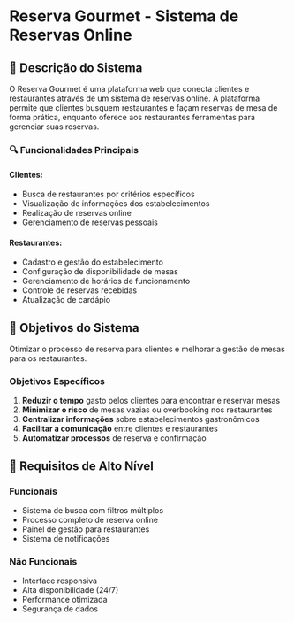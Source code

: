 # Reserva Gourmet - Sistema de Reservas Online

## 📖 Descrição do Sistema

O Reserva Gourmet é uma plataforma web que conecta clientes e restaurantes através de um sistema de reservas online. A plataforma permite que clientes busquem restaurantes e façam reservas de mesa de forma prática, enquanto oferece aos restaurantes ferramentas para gerenciar suas reservas.

### 🔍 Funcionalidades Principais

#### Clientes:
- Busca de restaurantes por critérios específicos
- Visualização de informações dos estabelecimentos
- Realização de reservas online
- Gerenciamento de reservas pessoais

#### Restaurantes:
- Cadastro e gestão do estabelecimento
- Configuração de disponibilidade de mesas
- Gerenciamento de horários de funcionamento
- Controle de reservas recebidas
- Atualização de cardápio

## 🎯 Objetivos do Sistema

Otimizar o processo de reserva para clientes e melhorar a gestão de mesas para os restaurantes.

### Objetivos Específicos
1. **Reduzir o tempo** gasto pelos clientes para encontrar e reservar mesas
2. **Minimizar o risco** de mesas vazias ou overbooking nos restaurantes
3. **Centralizar informações** sobre estabelecimentos gastronômicos
4. **Facilitar a comunicação** entre clientes e restaurantes
5. **Automatizar processos** de reserva e confirmação

## 🔧 Requisitos de Alto Nível

### Funcionais
- Sistema de busca com filtros múltiplos
- Processo completo de reserva online
- Painel de gestão para restaurantes
- Sistema de notificações

### Não Funcionais
- Interface responsiva 
- Alta disponibilidade (24/7)
- Performance otimizada
- Segurança de dados
